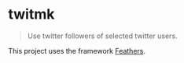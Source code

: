 # twitmk

> Use twitter followers of selected twitter users.

This project uses the framework [Feathers](http://feathersjs.com).
